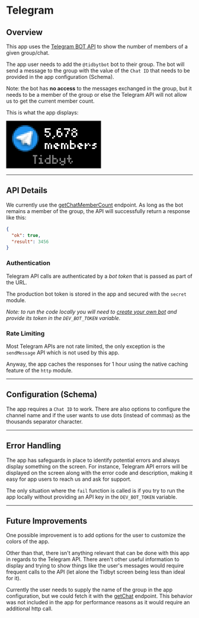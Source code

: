 # Telegram

## Overview

This app uses the [Telegram BOT API](https://core.telegram.org/bots/api) to show the number of members of a given group/chat.

The app user needs to add the `@tidbytbot` bot to their group. The bot will send a message to the group with the value of the `Chat ID` that needs to be provided in the app configuration (Schema).

Note: the bot has **no access** to the messages exchanged in the group, but it needs to be a member of the group or else the Telegram API will not allow us to get the current member count.

This is what the app displays:

![app](telegram.webp)

---

## API Details

We currently use the [getChatMemberCount](https://core.telegram.org/bots/api#getchatmembercount) endpoint. As long as the bot remains a member of the group, the API will successfully return a response like this:

```json
{
  "ok": true,
  "result": 3456
}
```

### Authentication

Telegram API calls are authenticated by a _bot token_ that is passed as part of the URL.

The production bot token is stored in the app and secured with the `secret` module.

_Note: to run the code locally you will need to [create your own bot](https://core.telegram.org/bots#how-do-i-create-a-bot) and provide its token in the `DEV_BOT_TOKEN` variable._

### Rate Limiting

Most Telegram APIs are not rate limited, the only exception is the `sendMessage` API which is not used by this app.

Anyway, the app caches the responses for 1 hour using the native caching feature of the `http` module.

---

## Configuration (Schema)

The app requires a `Chat ID` to work. There are also options to configure the channel name and if the user wants to use dots (instead of commas) as the thousands separator character.

---

## Error Handling

The app has safeguards in place to identify potential errors and always display something on the screen. For instance, Telegram API errors will be displayed on the screen along with the error code and description, making it easy for app users to reach us and ask for support.

The only situation where the `fail` function is called is if you try to run the app locally without providing an API key in the `DEV_BOT_TOKEN` variable.

---

## Future Improvements

One possible improvement is to add options for the user to customize the colors of the app.

Other than that, there isn't anything relevant that can be done with this app in regards to the Telegram API. There aren't other useful information to display and trying to show things like the user's messages would require frequent calls to the API (let alone the Tidbyt screen being less than ideal for it).

Currently the user needs to supply the name of the group in the app configuration, but we could fetch it with the [getChat](https://core.telegram.org/bots/api#getchat) endpoint. This behavior was not included in the app for performance reasons as it would require an additional http call.
